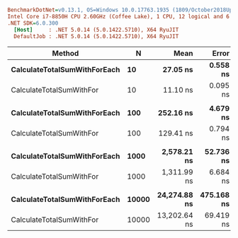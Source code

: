 ``` ini

BenchmarkDotNet=v0.13.1, OS=Windows 10.0.17763.1935 (1809/October2018Update/Redstone5)
Intel Core i7-8850H CPU 2.60GHz (Coffee Lake), 1 CPU, 12 logical and 6 physical cores
.NET SDK=6.0.300
  [Host]     : .NET 5.0.14 (5.0.1422.5710), X64 RyuJIT
  DefaultJob : .NET 5.0.14 (5.0.1422.5710), X64 RyuJIT


```
|                       Method |     N |         Mean |      Error |     StdDev |       Median | Ratio | RatioSD | Allocated |
|----------------------------- |------ |-------------:|-----------:|-----------:|-------------:|------:|--------:|----------:|
| **CalculateTotalSumWithForEach** |    **10** |     **27.05 ns** |   **0.558 ns** |   **0.917 ns** |     **26.72 ns** |  **1.00** |    **0.00** |         **-** |
|     CalculateTotalSumWithFor |    10 |     11.10 ns |   0.095 ns |   0.075 ns |     11.12 ns |  0.41 |    0.01 |         - |
|                              |       |              |            |            |              |       |         |           |
| **CalculateTotalSumWithForEach** |   **100** |    **252.16 ns** |   **4.679 ns** |   **5.388 ns** |    **252.03 ns** |  **1.00** |    **0.00** |         **-** |
|     CalculateTotalSumWithFor |   100 |    129.41 ns |   0.794 ns |   0.743 ns |    128.98 ns |  0.51 |    0.01 |         - |
|                              |       |              |            |            |              |       |         |           |
| **CalculateTotalSumWithForEach** |  **1000** |  **2,578.21 ns** |  **52.736 ns** | **155.494 ns** |  **2,620.02 ns** |  **1.00** |    **0.00** |         **-** |
|     CalculateTotalSumWithFor |  1000 |  1,311.99 ns |   6.684 ns |   5.581 ns |  1,310.36 ns |  0.51 |    0.03 |         - |
|                              |       |              |            |            |              |       |         |           |
| **CalculateTotalSumWithForEach** | **10000** | **24,274.88 ns** | **475.168 ns** | **739.780 ns** | **24,189.11 ns** |  **1.00** |    **0.00** |         **-** |
|     CalculateTotalSumWithFor | 10000 | 13,202.64 ns |  69.419 ns |  64.934 ns | 13,204.79 ns |  0.55 |    0.02 |         - |

